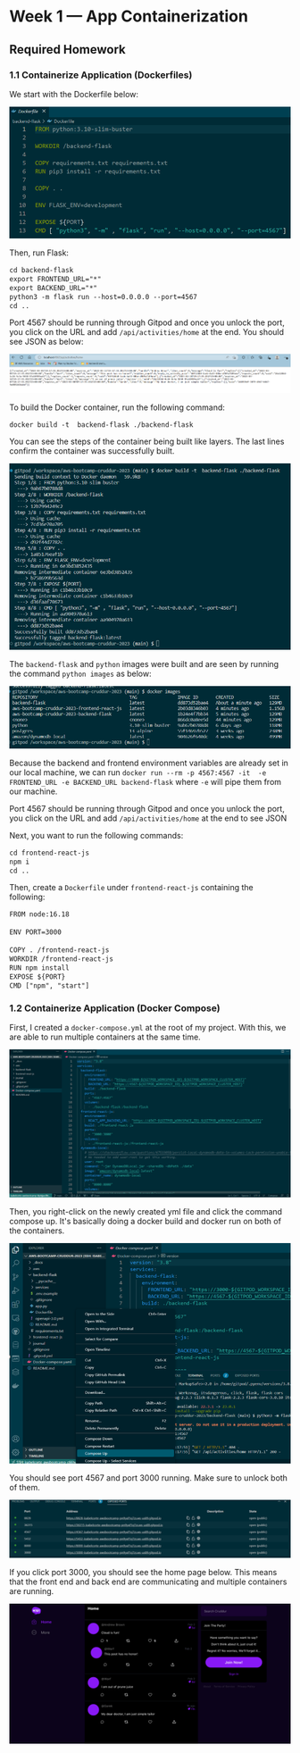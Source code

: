 # Week 1 — App Containerization

## Required Homework
### 1.1 Containerize Application (Dockerfiles)
We start with the Dockerfile below:

![Dockerfile](assets/Wk1Dockerfile.png)

Then, run Flask:
```
cd backend-flask
export FRONTEND_URL="*"
export BACKEND_URL="*"
python3 -m flask run --host=0.0.0.0 --port=4567
cd ..
```

Port 4567 should be running through Gitpod and once you unlock the port, you click on the URL and add ``` /api/activities/home ``` at the end.
You should see JSON as below:

![JSON](assets/Wk1Json.png)

To build the Docker container, run the following command:
```
docker build -t  backend-flask ./backend-flask
```

You can see the steps of the container being built like layers. The last lines confirm the container was successfully built.

![Buildbackenddocker](assets/Wk1Buildbackenddocker.png)

The ``` backend-flask ``` and ``` python ``` images were built and are seen by running the command ``` python images ``` as below:

![Dockerimages](assets/Wk1Dockerimages.png)

Because the backend and frontend environment variables are already set in our local machine, we can run ``` docker run --rm -p 4567:4567 -it  -e FRONTEND_URL -e BACKEND_URL backend-flask ``` where ``` -e ``` will pipe them from our machine.

Port 4567 should be running through Gitpod and once you unlock the port, you click on the URL and add ``` /api/activities/home ``` at the end to see JSON

Next, you want to run the following commands:
``` 
cd frontend-react-js
npm i 
cd ..
```

Then, create a ``` Dockerfile ``` under ``` frontend-react-js ``` containing the following:
``` 
FROM node:16.18

ENV PORT=3000

COPY . /frontend-react-js
WORKDIR /frontend-react-js
RUN npm install
EXPOSE ${PORT}
CMD ["npm", "start"]
```
### 1.2 Containerize Application (Docker Compose)
First, I created a ``` docker-compose.yml ``` at the root of my project. With this, we are able to run multiple containers at the same time.

![DockerComposeFile](assets/Wk1DockerComposeFile.png)

Then, you right-click on the newly created yml file and click the command compose up. It's basically doing a docker build and docker run on both of the containers.

![Dockercomposeup](assets/Wk1Dockercomposeup.png)

You should see port 4567 and port 3000 running. Make sure to unlock both of them.

![OpenPorts](assets/Wk1OpenPorts.png)

If you click port 3000, you should see the home page below. This means that the front end and back end are communicating and multiple containers are running.

![CruddurFrontend](assets/Wk1CruddurFrontend.png)

